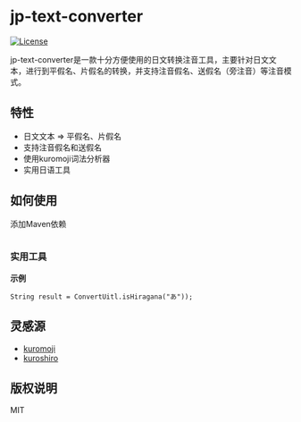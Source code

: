 # jp-text-converter
[![License](https://img.shields.io/github/license/lassjs/lass.svg)](LICENSE)

jp-text-converter是一款十分方便使用的日文转换注音工具，主要针对日文文本，进行到平假名、片假名的转换，并支持注音假名、送假名（旁注音）等注音模式。

## 特性
- 日文文本 => 平假名、片假名
- 支持注音假名和送假名
- 使用kuromoji词法分析器
- 实用日语工具

## 如何使用
添加Maven依赖

```

```


### 实用工具
__示例__
```
String result = ConvertUitl.isHiragana("あ"));
```


## 灵感源
- [kuromoji](https://github.com/atilika/kuromoji)
- [kuroshiro](https://github.com/hexenq/kuroshiro/tree/master)

## 版权说明
MIT
